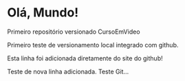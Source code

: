 # Olá, Mundo!
 Primeiro repositório versionado CursoEmVideo

 Primeiro teste de versionamento local integrado com github.

Esta linha foi adicionada diretamente do site do github!

Teste de nova linha adicionada.   Teste Git... 
